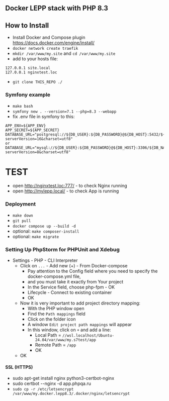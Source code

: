 ## Docker LEPP stack with PHP 8.3

## How to Install

- Install Docker and Compose plugin https://docs.docker.com/engine/install/
- `docker network create traefik`
- `mkdir /var/www/my.site` and `cd /var/www/my.site`
- add to your hosts file:
```
127.0.0.1 site.local
127.0.0.1 nginxtest.loc
```

- `git clone THIS_REPO ./`

### Symfony example
- `make bash`
- `symfony new . --version=7.1 --php=8.3 --webapp`
- fix .env file in symfony to this:
```
APP_ENV=${APP_ENV}
APP_SECRET=${APP_SECRET}
DATABASE_URL="postgresql://${DB_USER}:${DB_PASSWORD}@${DB_HOST}:5432/${DB_NAME}?serverVersion=16&charset=utf8"
or
DATABASE_URL="mysql://${DB_USER}:${DB_PASSWORD}@${DB_HOST}:3306/${DB_NAME}?serverVersion=8&charset=utf8"
```


# TEST
- open http://nginxtest.loc:777/ - to check Nginx running
- open http://mylepp.local/ - to check App is running



### Deployment
- `make down`
- `git pull`
- `docker compose up --build -d`
- optional: `make composer-install`
- optional: `make migrate`


### Setting Up PhpStorm for PHPUnit and Xdebug

- Settings - PHP - CLI Interpreter
    - Click on `...` - Add new (+) - From Docker-compose
        - Pay attention to the Config field where you need to specify the docker-compose.yml file,
        - and you must take it exactly from Your project
        - In the Service field, choose php-fpm - OK
      - Lifecycle - Connect to existing container
      - OK
  - Now it is very important to add project directory mapping:
      - With the PHP window open
      - Find the `Path mappings` field
      - Click on the folder icon
      - A window `Edit project path mappings` will appear
      - In this window, click on `+` and add a line:
          - Local Path = `//wsl.localhost/Ubuntu-24.04/var/www/my.s7test/app`
          - Remote Path = `/app`
          - OK
  - OK


#### SSL (HTTPS)
- sudo apt-get install nginx python3-certbot-nginx
- sudo certbot --nginx -d app.phpqa.ru
- `sudo cp -r /etc/letsencrypt /var/www/my.docker.lepp8.3/.docker/nginx/letsencrypt`

